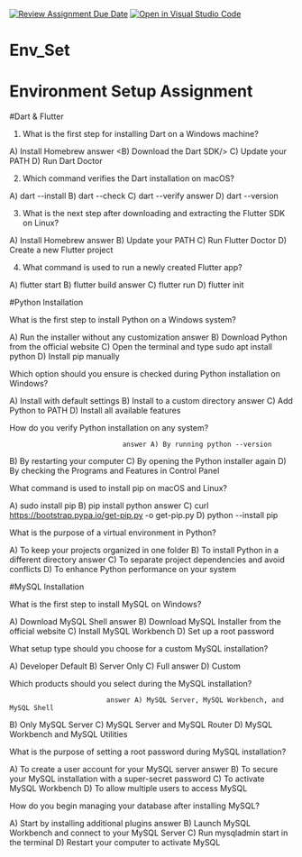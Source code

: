 [![Review Assignment Due Date](https://classroom.github.com/assets/deadline-readme-button-22041afd0340ce965d47ae6ef1cefeee28c7c493a6346c4f15d667ab976d596c.svg)](https://classroom.github.com/a/vnsr1XuU)
[![Open in Visual Studio Code](https://classroom.github.com/assets/open-in-vscode-2e0aaae1b6195c2367325f4f02e2d04e9abb55f0b24a779b69b11b9e10269abc.svg)](https://classroom.github.com/online_ide?assignment_repo_id=17050609&assignment_repo_type=AssignmentRepo)
# Env_Set

# Environment Setup Assignment

#Dart & Flutter

1. What is the first step for installing Dart on a Windows machine?

A) Install Homebrew
                      answer <B) Download the Dart SDK/>
C) Update your PATH
D) Run Dart Doctor


2. Which command verifies the Dart installation on macOS?

A) dart --install
 B) dart --check
C) dart --verify
                      answer D) dart --version


3. What is the next step after downloading and extracting the Flutter SDK on Linux?

A) Install Homebrew
                            answer B) Update your PATH
C) Run Flutter Doctor
D) Create a new Flutter project


4. What command is used to run a newly created Flutter app?

A) flutter start
B) flutter build
                          answer C) flutter run
D) flutter init


#Python Installation

What is the first step to install Python on a Windows system?

A) Run the installer without any customization
                                      answer B) Download Python from the official website
C) Open the terminal and type sudo apt install python
D) Install pip manually

Which option should you ensure is checked during Python installation on Windows?

A) Install with default settings
B) Install to a custom directory
                                      answer C) Add Python to PATH
D) Install all available features

How do you verify Python installation on any system?

                                answer A) By running python --version
B) By restarting your computer
C) By opening the Python installer again
D) By checking the Programs and Features in Control Panel

What command is used to install pip on macOS and Linux?

A) sudo install pip
B) pip install python
                                    answer C) curl https://bootstrap.pypa.io/get-pip.py -o get-pip.py
D) python --install pip

What is the purpose of a virtual environment in Python?

A) To keep your projects organized in one folder
B) To install Python in a different directory
                                      answer C) To separate project dependencies and avoid conflicts
D) To enhance Python performance on your system

#MySQL Installation

What is the first step to install MySQL on Windows?

A) Download MySQL Shell
                              answer B) Download MySQL Installer from the official website
C) Install MySQL Workbench
D) Set up a root password

What setup type should you choose for a custom MySQL installation?

A) Developer Default
B) Server Only
C) Full
                                    answer D) Custom

Which products should you select during the MySQL installation?

                            answer A) MySQL Server, MySQL Workbench, and MySQL Shell
B) Only MySQL Server
C) MySQL Server and MySQL Router
D) MySQL Workbench and MySQL Utilities

What is the purpose of setting a root password during MySQL installation?

A) To create a user account for your MySQL server
                              answer B) To secure your MySQL installation with a super-secret password
C) To activate MySQL Workbench
D) To allow multiple users to access MySQL

How do you begin managing your database after installing MySQL?

A) Start by installing additional plugins
                                  answer B) Launch MySQL Workbench and connect to your MySQL Server
C) Run mysqladmin start in the terminal
D) Restart your computer to activate MySQL
